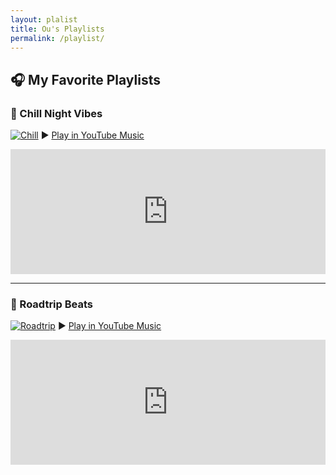 ```yaml
---
layout: plalist
title: Ou's Playlists
permalink: /playlist/
---
```

<style>
.responsive-iframe {
  position: relative;
  width: 100%;
  height: 0;
  padding-bottom: 56.25%;
}
.responsive-iframe iframe {
  position: absolute;
  width: 100%;
  height: 100%;
}
</style>


## 🎧 My Favorite Playlists

### 🌙 Chill Night Vibes
[![Chill](https://img.youtube.com/vi/abcd1234/default.jpg)](https://music.youtube.com/playlist?list=PLchillnight001)
▶️ [Play in YouTube Music](https://music.youtube.com/playlist?list=PLchillnight001)

<iframe width="100%" height="200" src="https://www.youtube.com/embed/videoseries?list=PLchillnight001&autoplay=1&loop=1" frameborder="0" allow="autoplay; encrypted-media" allowfullscreen></iframe>

---

### 🚗 Roadtrip Beats
[![Roadtrip](https://img.youtube.com/vi/efgh5678/default.jpg)](https://music.youtube.com/playlist?list=PLroadtrip002)
▶️ [Play in YouTube Music](https://music.youtube.com/playlist?list=PLroadtrip002)

<iframe width="100%" height="200" src="https://www.youtube.com/embed/videoseries?list=PLroadtrip002&autoplay=1&loop=1" frameborder="0" allow="autoplay; encrypted-media" allowfullscreen></iframe>
